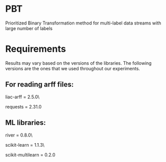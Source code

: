 # PBT
Prioritized Binary Transformation method for multi-label data streams with large number of labels

# Requirements
Results may vary based on the versions of the libraries. The following versions are the ones that we used throughout our experiments.

<h2>For reading arff files:</h2>
liac-arff = 2.5.0\

requests = 2.31.0

<h2>ML libraries:</h2>
river = 0.8.0\

scikit-learn = 1.1.3\

scikit-multilearn = 0.2.0




